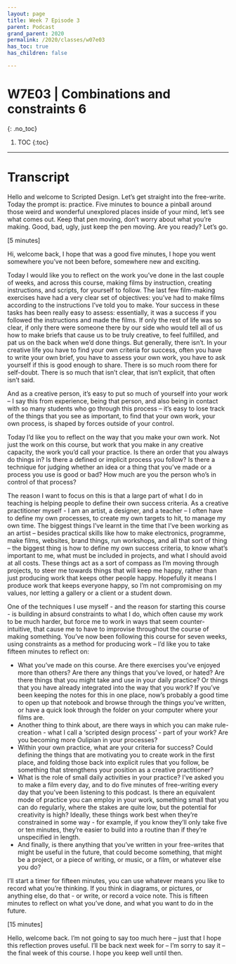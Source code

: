 ```yaml
---
layout: page
title: Week 7 Episode 3
parent: Podcast
grand_parent: 2020
permalink: /2020/classes/w07e03
has_toc: true
has_children: false

---
```


# W7E03 | Combinations and constraints 6
{: .no_toc}

1. TOC
{:toc}



<!-- # Listen

<iframe src="https://anchor.fm/scripteddesign/embed/episodes/S01-W05-E02-Scripted-Design--Week-5-Episode-2-em84ke" height="102px" width="100%" frameborder="0" scrolling="no"></iframe>

<br>

[Leave a voice message for the show!](https://anchor.fm/scripteddesign/message){: .button}

### Subscribe

Subscribe to Scripted Design on your favourite podcast platform:

[Spotify](https://open.spotify.com/show/3sYD3KyPJXnIHUY2m2uFcy){: .button} [Apple Podcasts](https://podcasts.apple.com/nl/podcast/scripted-design/id1533696064?l=en){: .button} [Google Podcasts](https://www.google.com/podcasts?feed=aHR0cHM6Ly9hbmNob3IuZm0vcy8zN2QzMjZjNC9wb2RjYXN0L3Jzcw==){: .button} [Breaker](https://breaker.audio/scripted-design){: .button} [Pocket Casts](https://pca.st/h40ivs5f){: .button} [Anchor.fm](https://anchor.fm/scripteddesign){: .button} [RadioPublic](https://radiopublic.com/scripted-design-WaxpdP){: .button} [Castbox](https://castbox.fm/channel/Scripted-Design-id3371338){: .button} [RSS](https://anchor.fm/s/37d326c4/podcast/rss){: .button} -->

---

# Transcript



Hello and welcome to Scripted Design. Let’s get straight into the free-write. Today the prompt is: practice. Five minutes to bounce a pinball around those weird and wonderful unexplored places inside of your mind, let’s see what comes out. Keep that pen moving, don’t worry about what you’re making. Good, bad, ugly, just keep the pen moving. Are you ready? Let’s go.

[5 minutes]

Hi, welcome back, I hope that was a good five minutes, I hope you went somewhere you’ve not been before, somewhere new and exciting.

Today I would like you to reflect on the work you’ve done in the last couple of weeks, and across this course, making films by instruction, creating instructions, and scripts, for yourself to follow. The last few film-making exercises have had a very clear set of objectives: you’ve had to make films according to the instructions I’ve told you to make. Your success in these tasks has been really easy to assess: essentially, it was a success if you followed the instructions and made the films. If only the rest of life was so clear, if only there were someone there by our side who would tell all of us how to make briefs that cause us to be truly creative, to feel fulfilled, and pat us on the back when we’d done things. But generally, there isn’t. In your creative life you have to find your own criteria for success, often you have to write your own brief, you have to assess your own work, you have to ask yourself if this is good enough to share. There is so much room there for self-doubt. There is so much that isn’t clear, that isn’t explicit, that often isn’t said.

And as a creative person, it’s easy to put so much of yourself into your work – I say this from experience, being that person, and also being in contact with so many students who go through this process – it’s easy to lose track of the things that you see as important, to find that your own work, your own process, is shaped by forces outside of your control.

Today I’d like you to reflect on the way that you make your own work. Not just the work on this course, but work that you make in any creative capacity, the work you’d call your practice. Is there an order that you always do things in? Is there a defined or implicit process you follow? Is there a technique for judging whether an idea or a thing that you’ve made or a process you use is good or bad? How much are you the person who’s in control of that process?

The reason I want to focus on this is that a large part of what I do in teaching is helping people to define their own success criteria. As a creative practitioner myself - I am an artist, a designer, and a teacher – I often have to define my own processes, to create my own targets to hit, to manage my own time. The biggest things I’ve learnt in the time that I’ve been working as an artist – besides practical skills like how to make electronics, programme, make films, websites, brand things, run workshops, and all that sort of thing – the biggest thing is how to define my own success criteria, to know what’s important to me, what must be included in projects, and what I should avoid at all costs. These things act as a sort of compass as I’m moving through projects, to steer me towards things that will keep me happy, rather than just producing work that keeps other people happy. Hopefully it means I produce work that keeps everyone happy, so I’m not compromising on my values, nor letting a gallery or a client or a student down.

One of the techniques I use myself - and the reason for starting this course - is building in absurd constraints to what I do, which often cause my work to be much harder, but force me to work in ways that seem counter-intuitive, that cause me to have to improvise throughout the course of making something. You’ve now been following this course for seven weeks, using constraints as a method for producing work – I’d like you to take fifteen minutes to reflect on:



*   What you’ve made on this course. Are there exercises you’ve enjoyed more than others? Are there any things that you’ve loved, or hated? Are there things that you might take and use in your daily practice? Or things that you have already integrated into the way that you work? If you’ve been keeping the notes for this in one place, now’s probably a good time to open up that notebook and browse through the things you’ve written, or have a quick look through the folder on your computer where your films are.
*   Another thing to think about, are there ways in which you can make rule-creation - what I call a ‘scripted design process’ - part of your work? Are you becoming more Oulipian in your processes?
*   Within your own practice, what are your criteria for success? Could defining the things that are motivating you to create work in the first place, and folding those back into explicit rules that you follow, be something that strengthens your position as a creative practitioner?
*   What is the role of small daily activities in your practice? I’ve asked you to make a film every day, and to do five minutes of free-writing every day that you’ve been listening to this podcast. Is there an equivalent mode of practice you can employ in your work, something small that you can do regularly, where the stakes are quite low, but the potential for creativity is high? Ideally, these things work best when they’re constrained in some way - for example, if you know they’ll only take five or ten minutes, they’re easier to build into a routine than if they’re unspecified in length.
*   And finally, is there anything that you’ve written in your free-writes that might be useful in the future, that could become something, that might be a project, or a piece of writing, or music, or a film, or whatever else you do?

I’ll start a timer for fifteen minutes, you can use whatever means you like to record what you’re thinking. If you think in diagrams, or pictures, or anything else, do that - or write, or record a voice note. This is fifteen minutes to reflect on what you’ve done, and what you want to do in the future.

[15 minutes]

Hello, welcome back. I’m not going to say too much here – just that I hope this reflection proves useful. I’ll be back next week for – I’m sorry to say it – the final week of this course. I hope you keep well until then.
